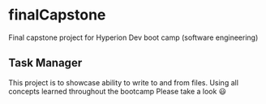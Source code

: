 # finalCapstone

Final capstone project for Hyperion Dev boot camp (software engineering)

## Task Manager

This project is to showcase ability to write to and from files. Using all concepts learned throughout the bootcamp
Please take a look :smiley:

